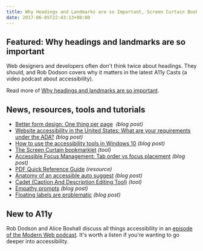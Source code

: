 ```yaml
---
title: Why Headings and Landmarks are so Important, Screen Curtain Bookmarklet, Cadet and More
date: 2017-06-05T22:43:13+00:00
---
```


## Featured: Why headings and landmarks are so important

Web designers and developers often don't think twice about headings. They should, and Rob Dodson covers why it matters in the latest A11y Casts (a video podcast about accessibility).

Read more of [Why headings and landmarks are so important](https://www.youtube.com/watch?v=vAAzdi1xuUY).

## News, resources, tools and tutorials

* [Better form design: One thing per page](https://www.smashingmagazine.com/2017/05/better-form-design-one-thing-per-page/)  _(blog post)_
* [Website accessibility in the United States: What are your requirements under the ADA?](http://www.karlgroves.com/2017/05/23/website-accessibility-in-the-united-states-what-are-your-requirements-under-the-ada/) _(blog post)_
* [How to use the accessibility tools in Windows 10](http://www.techradar.com/how-to/how-to-use-the-accessibility-tools-in-windows-10) _(blog post)_
* [The Screen Curtain bookmarklet](http://whatsock.com/training/matrices/screen_curtain.htm) _(tool)_
* [Accessible Focus Management: Tab order vs focus placement](http://interaccess.ie/accessible-focus-management-tab-order-vs-focus-placement/) _(blog post)_
* [PDF Quick Reference Guide](http://taggedpdf.com.au/wp-content/uploads/2015/02/TaggingCheckListDesignerCopywriter.pdf) _(resource)_
* [Anatomy of an accessible auto suggest](http://uxmastery.com/anatomy-of-an-accessible-auto-suggest/) _(blog post)_
* [Cadet (Caption And Description Editing Tool)](http://ncamftp.wgbh.org/cadet/) _(tool)_
* [Empathy prompts](https://empathyprompts.net/#nearsightedness-farsightedness) _(blog post)_
* [Floating labels are problematic](https://medium.com/simple-human/floating-labels-are-a-bad-idea-82edb64220f6) _(blog post)_

## New to A11y

Rob Dodson and Alice Boxhall discuss all things accessibility in an [episode of the Modern Web podcast](http://www.businessinsider.com/inmoji-chris-nagel-visually-impaired-programmer-interview-2017-4). It's worth a listen if you're wanting to go deeper into accessibility.